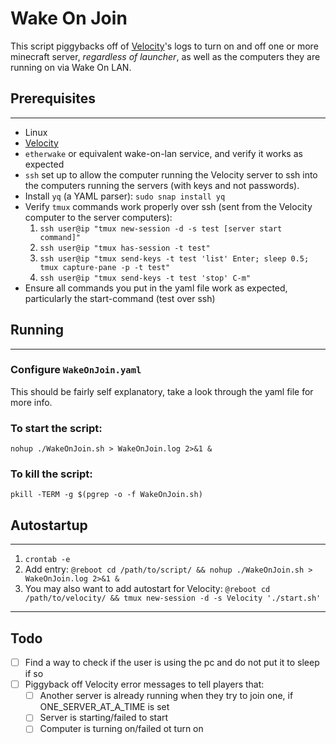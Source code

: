 # Wake On Join

This script piggybacks off of [Velocity](https://papermc.io/software/velocity)'s logs to turn on and off one or more minecraft server, *regardless of launcher*, as well as the computers they are running on via Wake On LAN.

## Prerequisites

---

- Linux
- [Velocity](https://papermc.io/software/velocity)
- `etherwake` or equivalent wake-on-lan service, and verify it works as expected
- `ssh` set up to allow the computer running the Velocity server to ssh into the computers running the servers (with keys and not passwords).
- Install `yq` (a YAML parser): `sudo snap install yq`
- Verify `tmux` commands work properly over ssh (sent from the Velocity computer to the server computers):
	1) `ssh user@ip "tmux new-session -d -s test [server start command]"`
	2) `ssh user@ip "tmux has-session -t test"`
	3) `ssh user@ip "tmux send-keys -t test 'list' Enter; sleep 0.5; tmux capture-pane -p -t test"`
	4) `ssh user@ip "tmux send-keys -t test 'stop' C-m"`
- Ensure all commands you put in the yaml file work as expected, particularly the start-command (test over ssh)

## Running

---

### Configure `WakeOnJoin.yaml`

This should be fairly self explanatory, take a look through the yaml file for more info.

### To start the script:

`nohup ./WakeOnJoin.sh > WakeOnJoin.log 2>&1 &`

### To kill the script:

`pkill -TERM -g $(pgrep -o -f WakeOnJoin.sh)`

## Autostartup

---

1) `crontab -e`
2) Add entry: `@reboot cd /path/to/script/ && nohup ./WakeOnJoin.sh > WakeOnJoin.log 2>&1 &`
3) You may also want to add autostart for Velocity: `@reboot cd /path/to/velocity/ && tmux new-session -d -s Velocity './start.sh'`

---

## Todo

- [ ] Find a way to check if the user is using the pc and do not put it to sleep if so
- [ ] Piggyback off Velocity error messages to tell players that:
	- [ ] Another server is already running when they try to join one, if ONE_SERVER_AT_A_TIME is set
	- [ ] Server is starting/failed to start
	- [ ] Computer is turning on/failed ot turn on
